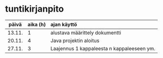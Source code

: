 # tuntikirjanpito

| päivä | aika (h) | ajan käyttö |
| :----:|:-----| :----- |
| 13.11.| 1 | alustava määrittely dokumentti |
| 20.11.| 4 | Java projektin aloitus |
| 27.11.| 3 | Laajennus 1 kappaleesta n kappaleeseen ym.|
